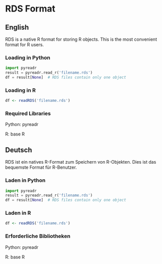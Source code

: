 # RDS Format

## English

RDS is a native R format for storing R objects. This is the most convenient format for R users.

### Loading in Python

```python
import pyreadr
result = pyreadr.read_r('filename.rds')
df = result[None]  # RDS files contain only one object
```

### Loading in R

```r
df <- readRDS('filename.rds')
```

### Required Libraries

Python: pyreadr

R: base R

## Deutsch

RDS ist ein natives R-Format zum Speichern von R-Objekten. Dies ist das bequemste Format für R-Benutzer.

### Laden in Python

```python
import pyreadr
result = pyreadr.read_r('filename.rds')
df = result[None]  # RDS files contain only one object
```

### Laden in R

```r
df <- readRDS('filename.rds')
```

### Erforderliche Bibliotheken

Python: pyreadr

R: base R

